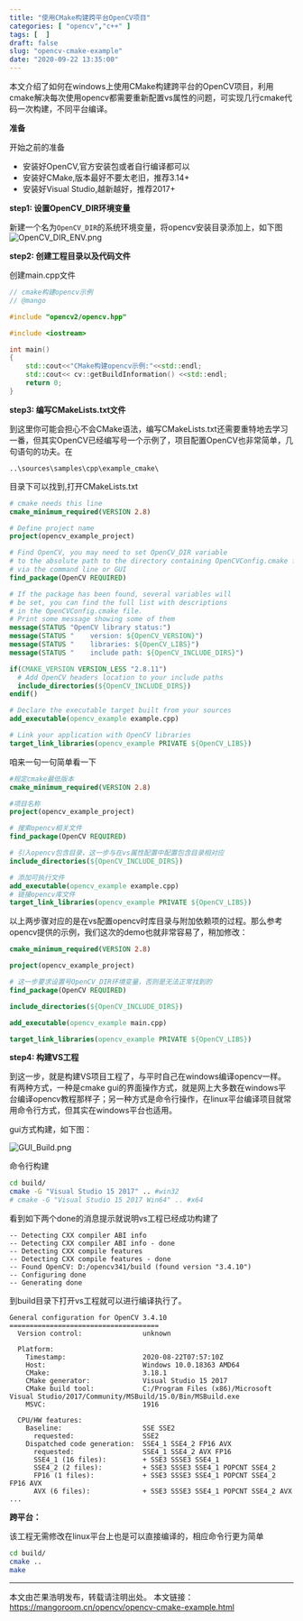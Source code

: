 ```yaml
---
title: "使用CMake构建跨平台OpenCV项目"
categories: [ "opencv","c++" ]
tags: [  ]
draft: false
slug: "opencv-cmake-example"
date: "2020-09-22 13:35:00"
---
```


本文介绍了如何在windows上使用CMake构建跨平台的OpenCV项目，利用cmake解决每次使用opencv都需要重新配置vs属性的问题，可实现几行cmake代码一次构建，不同平台编译。

**准备**

开始之前的准备

- 安装好OpenCV,官方安装包或者自行编译都可以
- 安装好CMake,版本最好不要太老旧，推荐3.14+
- 安装好Visual Studio,越新越好，推荐2017+

**step1: 设置OpenCV_DIR环境变量**

新建一个名为`OpenCV_DIR`的系统环境变量，将opencv安装目录添加上，如下图
![OpenCV_DIR_ENV.png][1]

**step2: 创建工程目录以及代码文件**

创建main.cpp文件

```cpp
// cmake构建opencv示例
// @mango

#include "opencv2/opencv.hpp"

#include <iostream>

int main()
{
    std::cout<<"CMake构建opencv示例:"<<std::endl;
    std::cout<< cv::getBuildInformation() <<std::endl;
    return 0;
}
```

**step3: 编写CMakeLists.txt文件**

到这里你可能会担心不会CMake语法，编写CMakeLists.txt还需要重特地去学习一番，但其实OpenCV已经编写号一个示例了，项目配置OpenCV也非常简单，几句语句的功夫。在

```
..\sources\samples\cpp\example_cmake\
```

目录下可以找到,打开CMakeLists.txt

```cmake
# cmake needs this line
cmake_minimum_required(VERSION 2.8)

# Define project name
project(opencv_example_project)

# Find OpenCV, you may need to set OpenCV_DIR variable
# to the absolute path to the directory containing OpenCVConfig.cmake file
# via the command line or GUI
find_package(OpenCV REQUIRED)

# If the package has been found, several variables will
# be set, you can find the full list with descriptions
# in the OpenCVConfig.cmake file.
# Print some message showing some of them
message(STATUS "OpenCV library status:")
message(STATUS "    version: ${OpenCV_VERSION}")
message(STATUS "    libraries: ${OpenCV_LIBS}")
message(STATUS "    include path: ${OpenCV_INCLUDE_DIRS}")

if(CMAKE_VERSION VERSION_LESS "2.8.11")
  # Add OpenCV headers location to your include paths
  include_directories(${OpenCV_INCLUDE_DIRS})
endif()

# Declare the executable target built from your sources
add_executable(opencv_example example.cpp)

# Link your application with OpenCV libraries
target_link_libraries(opencv_example PRIVATE ${OpenCV_LIBS})
```

咱来一句一句简单看一下

```cmake
#规定cmake最低版本
cmake_minimum_required(VERSION 2.8) 

#项目名称
project(opencv_example_project)
```

```cmake
# 搜索opencv相关文件
find_package(OpenCV REQUIRED)
```

```cmake
# 引入opencv包含目录，这一步与在vs属性配置中配置包含目录相对应
include_directories(${OpenCV_INCLUDE_DIRS})
```

```cmake
# 添加可执行文件
add_executable(opencv_example example.cpp)
# 链接opencv库文件
target_link_libraries(opencv_example PRIVATE ${OpenCV_LIBS})
```

以上两步骤对应的是在vs配置opencv时库目录与附加依赖项的过程。那么参考opencv提供的示例，我们这次的demo也就非常容易了，稍加修改：

```cmake
cmake_minimum_required(VERSION 2.8)

project(opencv_example_project)

# 这一步要求设置号OpenCV_DIR环境变量，否则是无法正常找到的
find_package(OpenCV REQUIRED)

include_directories(${OpenCV_INCLUDE_DIRS})

add_executable(opencv_example main.cpp)

target_link_libraries(opencv_example PRIVATE ${OpenCV_LIBS})
```

**step4: 构建VS工程**

到这一步，就是构建VS项目工程了，与平时自己在windows编译opencv一样。有两种方式，一种是cmake gui的界面操作方式，就是网上大多数在windows平台编译opencv教程那样子；另一种方式是命令行操作，在linux平台编译项目就常用命令行方式，但其实在windows平台也适用。 


gui方式构建，如下图：

![GUI_Build.png][2]

命令行构建

```bash
cd build/
cmake -G "Visual Studio 15 2017" .. #win32
# cmake -G "Visual Studio 15 2017 Win64" .. #x64
```
看到如下两个done的消息提示就说明vs工程已经成功构建了

```
-- Detecting CXX compiler ABI info
-- Detecting CXX compiler ABI info - done
-- Detecting CXX compile features
-- Detecting CXX compile features - done
-- Found OpenCV: D:/opencv341/build (found version "3.4.10")
-- Configuring done
-- Generating done
```

到build目录下打开vs工程就可以进行编译执行了。

```
General configuration for OpenCV 3.4.10 =====================================
  Version control:               unknown

  Platform:
    Timestamp:                   2020-08-22T07:57:10Z
    Host:                        Windows 10.0.18363 AMD64
    CMake:                       3.18.1
    CMake generator:             Visual Studio 15 2017
    CMake build tool:            C:/Program Files (x86)/Microsoft Visual Studio/2017/Community/MSBuild/15.0/Bin/MSBuild.exe
    MSVC:                        1916

  CPU/HW features:
    Baseline:                    SSE SSE2
      requested:                 SSE2
    Dispatched code generation:  SSE4_1 SSE4_2 FP16 AVX
      requested:                 SSE4_1 SSE4_2 AVX FP16
      SSE4_1 (16 files):         + SSE3 SSSE3 SSE4_1
      SSE4_2 (2 files):          + SSE3 SSSE3 SSE4_1 POPCNT SSE4_2
      FP16 (1 files):            + SSE3 SSSE3 SSE4_1 POPCNT SSE4_2 FP16 AVX
      AVX (6 files):             + SSE3 SSSE3 SSE4_1 POPCNT SSE4_2 AVX
...
```

**跨平台：**

该工程无需修改在linux平台上也是可以直接编译的，相应命令行更为简单

```bash
cd build/
cmake ..
make 
```

---------------

本文由芒果浩明发布，转载请注明出处。
本文链接：https://mangoroom.cn/opencv/opencv-cmake-example.html

  [1]: https://mangoroom.cn/usr/uploads/2020/09/2557444240.png
  [2]: https://mangoroom.cn/usr/uploads/2020/09/3666645826.png